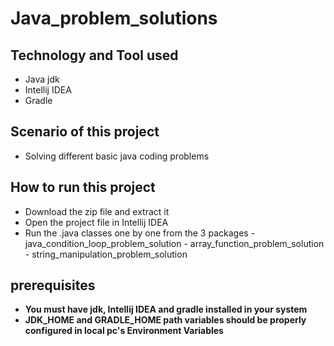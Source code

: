 # Java_problem_solutions
## Technology and Tool used

- Java jdk
- Intellij IDEA
- Gradle

## Scenario of this project

- Solving different basic java coding problems

## How to run this project

- Download the zip file and extract it
- Open the project file in Intellij IDEA 
- Run the .java classes one by one from the 3 packages
                - java_condition_loop_problem_solution
                - array_function_problem_solution
                - string_manipulation_problem_solution
 

## prerequisites
- **You must have jdk, Intellij IDEA and gradle installed in your system**
- **JDK_HOME and GRADLE_HOME path variables should be properly configured in local pc's Environment Variables**
